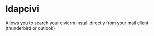 ldapcivi
========

Allows you to search your civicrm install directly from your mail client (thunderbird or outlook)
